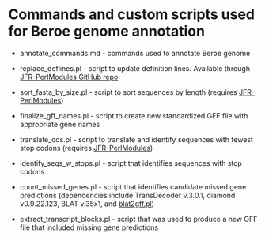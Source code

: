 # Commands and custom scripts used for Beroe genome annotation

* annotate_commands.md - commands used to annotate Beroe genome

* replace_deflines.pl - script to update definition lines. Available through [JFR-PerlModules GitHub repo](https://github.com/josephryan/JFR-PerlModules)

* sort_fasta_by_size.pl - script to sort sequences by length (requires [JFR-PerlModules](https://github.com/josephryan/JFR-PerlModules))

* finalize_gff_names.pl - script to create new standardized GFF file with appropriate gene names

* translate_cds.pl - script to translate and identify sequences with fewest stop codons (requires [JFR-PerlModules](https://github.com/josephryan/JFR-PerlModules))

* identify_seqs_w_stops.pl - script that identifies sequences with stop codons

* count_missed_genes.pl - script that identifies candidate missed gene predictions (dependencies include TransDecoder v.3.0.1, diamond v0.9.22.123, BLAT v.35x1, and [blat2gff.pl](http://arthropods.eugenes.org/EvidentialGene/evigene/scripts/))

* extract_transcript_blocks.pl - script that was used to produce a new GFF file that included missing gene predictions

